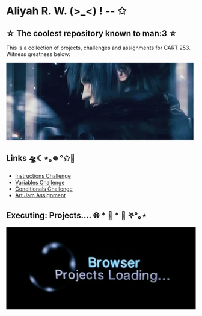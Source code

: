 # Aliyah R. W. (>_<) ! -- ✩
## ☆ The coolest repository known to man:3 ☆ 

This is a collection of projects, challenges and assignments for CART 253. 
Witness greatness below:

![witness](./topics/version-control/version-control-workflow/assets/images/noctis.gif)

## Links 🛸☾⋆｡𖦹 °✩🩻

- <a href="https://xp30n.github.io/CART-253/topics/instructions/instructions-challenge" target="_blank">Instructions Challenge</a>
- <a href="https://xp30n.github.io/CART-253/topics/variables/variables-challenge" target="_blank">Variables Challenge</a>
- <a href="https://xp30n.github.io/CART-253/topics/conditionals/conditionals-challenge" target="_blank">Conditionals Challenge</a>
- <a href="https://xp30n.github.io/CART-253/topics/art-jam" target="_blank">Art Jam Assignment</a>

## Executing: Projects.... 🌐 * 📁 * 📎 ⛧°｡⋆

![hands](./topics/version-control/version-control-workflow/assets/images/loading.png)